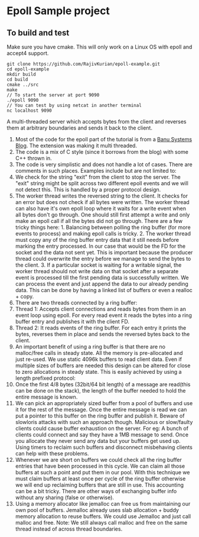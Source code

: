 Epoll Sample project
====================

  To build and test
-------------------

Make sure you have cmake. This will only work on a Linux OS with epoll and accept4 support.

    git clone https://github.com/RajivKurian/epoll-example.git
    cd epoll-example
    mkdir build
    cd build
    cmake ../src
    make
    // To start the server at port 9090
    ./epoll 9090
    // You can test by using netcat in another terminal
    nc localhost 9090


A multi-threaded server which accepts bytes from the client and reverses them at arbitrary boundaries and sends it back to the client.

1.  Most of the code for the epoll part of the tutorial is from a [Banu Systems Blog](https://banu.com/blog/2/how-to-use-epoll-a-complete-example-in-c/). The extension was making it multi threaded.
2.  The code is a mix of C style (since it borrows from the blog) with some C++ thrown in.
3.  The code is very simplistic and does not handle a lot of cases. There are comments in such places. Examples include but are not limited to:
  1. We check for the string "exit" from the client to stop the server. The "exit" string might be split across two different epoll events and we will not detect this. This is handled by a proper protocol design.
  2.  The worker thread writes the reversed string to the client. It checks for an error but does not check if all bytes were written. The worker thread can also have it's own epoll loop where it waits for a write event when all bytes don't go through. One should still first attempt a write and only make an epoll call if all the bytes did not go through. There are a few tricky things here:
    1.  Balancing between polling the ring buffer (for more events to process) and making epoll calls is tricky.
    2.  The worker thread must copy any of the ring buffer entry data that it still needs before marking the entry processed. In our case that would be the FD for the socket and the data not sent yet. This is important because the producer thread could overwrite the entry before we manage to send the bytes to the client.
    3.  If a particular socket is waiting for a writable signal, the worker thread should not write data on that socket after a separate event is processed till the first pending data is successfully written. We can process the event and just append the data to our already pending data. This can be done by having a linked list of buffers or even a realloc + copy.
4.  There are two threads connected by a ring buffer:
  1.  Thread 1: Accepts client connections and reads bytes from them in an event loop using epoll. For every read event it reads the bytes into a ring buffer entry and publishes it with the client FD.
  2.  Thread 2: It reads events of the ring buffer. For each entry it prints the bytes, reverses them in place and sends the reversed bytes back to the client.
5.  An important benefit of using a ring buffer is that there are no malloc/free calls in steady state. All the memory is pre-allocated and just re-used. We use static 4096k buffers to read client data. Even if multiple sizes of buffers are needed this design can be altered for close to zero allocations in steady state. This is easily achieved by using a length prefixed protocol:
  1.   Once the first 4/8 bytes (32bit/64 bit length) of a message are read(this can be done on the stack), the length of the buffer needed to hold the entire message is known.
  2.  We can pick an appropriately sized buffer from a pool of buffers and use it for the rest of the message. Once the entire message is read we can put a pointer to this buffer on the ring buffer and publish it. Beware of slowloris attacks with such an approach though. Malicious or slow/faulty clients could cause buffer exhaustion on the server. For eg: A bunch of clients could connect and say they have a 1MB message to send. Once you allocate they never send any data but your buffers get used up. Using timers to reclaim such buffers and disconnect misbehaving clients can help with these problems.
  3.  Whenever we are short on buffers we could check all the ring buffer entries that have been processed in this cycle. We can claim all those buffers at such a point and put them in our pool. With this technique we must claim buffers at least once per cycle of the ring buffer otherwise we will end up reclaiming buffers that are still in use. This accounting can be a bit tricky. There are other ways of exchanging buffer info without any sharing (false or otherwise).
  4. Using a memory allocator like jemalloc can free us from maintaining our own pool of buffers. Jemalloc already uses slab allocation + buddy memory allocation to reuse buffers. We could use Jemalloc and just call malloc and free. Note: We still always call malloc and free on the same thread instead of across thread boundaries.





